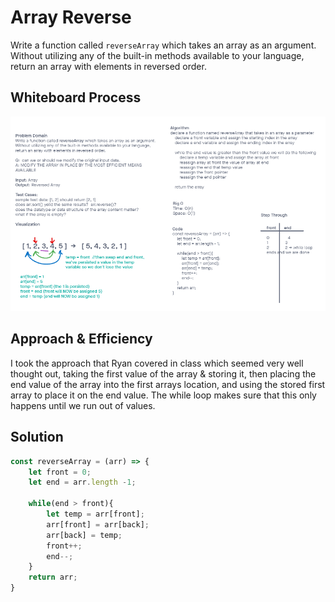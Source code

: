 # Array Reverse

Write a function called `reverseArray` which takes an array as an argument. Without utilizing any of the built-in methods available to your language, return an array with elements in reversed order.

## Whiteboard Process

![Whiteboard](./arrayReverse.png)

## Approach & Efficiency

I took the approach that Ryan covered in class which seemed very well thought out, taking the first value of the array & storing it, then placing the end value of the array into the first arrays location, and using the stored first array to place it on the end value. The while loop makes sure that this only happens until we run out of values.

## Solution

``` JavaScript
const reverseArray = (arr) => {
    let front = 0;
    let end = arr.length -1;

    while(end > front){
        let temp = arr[front];
        arr[front] = arr[back];
        arr[back] = temp;
        front++;
        end--;
    }
    return arr;
}
```
